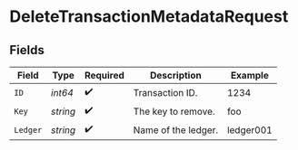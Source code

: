 # DeleteTransactionMetadataRequest


## Fields

| Field               | Type                | Required            | Description         | Example             |
| ------------------- | ------------------- | ------------------- | ------------------- | ------------------- |
| `ID`                | *int64*             | :heavy_check_mark:  | Transaction ID.     | 1234                |
| `Key`               | *string*            | :heavy_check_mark:  | The key to remove.  | foo                 |
| `Ledger`            | *string*            | :heavy_check_mark:  | Name of the ledger. | ledger001           |